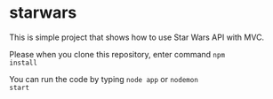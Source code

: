 # starwars
This is simple project that shows how to use Star Wars API with MVC.

Please when you clone this repository, enter command <code>npm install</code>

You can run the code by typing <code>node app</code> or <code>nodemon start</code>
